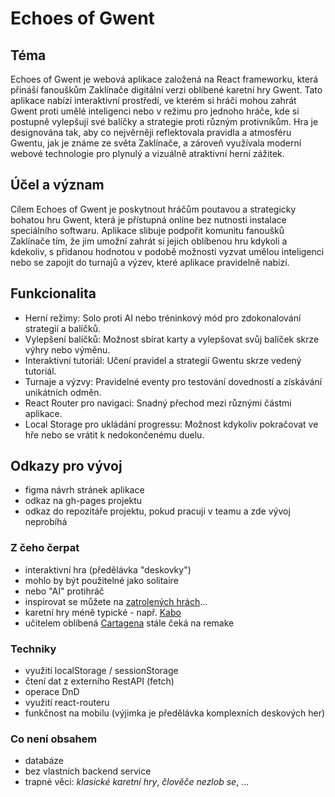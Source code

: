 # Echoes of Gwent

## Téma

Echoes of Gwent je webová aplikace založená na React frameworku, která přináší fanouškům Zaklínače digitální verzi oblíbené karetní hry Gwent. Tato aplikace nabízí interaktivní prostředí, ve kterém si hráči mohou zahrát Gwent proti umělé inteligenci nebo v režimu pro jednoho hráče, kde si postupně vylepšují své balíčky a strategie proti různým protivníkům. Hra je designována tak, aby co nejvěrněji reflektovala pravidla a atmosféru Gwentu, jak je známe ze světa Zaklínače, a zároveň využívala moderní webové technologie pro plynulý a vizuálně atraktivní herní zážitek.

## Účel a význam

Cílem Echoes of Gwent je poskytnout hráčům poutavou a strategicky bohatou hru Gwent, která je přístupná online bez nutnosti instalace speciálního softwaru. Aplikace slibuje podpořit komunitu fanoušků Zaklínače tím, že jim umožní zahrát si jejich oblíbenou hru kdykoli a kdekoliv, s přidanou hodnotou v podobě možnosti vyzvat umělou inteligenci nebo se zapojit do turnajů a výzev, které aplikace pravidelně nabízí.

## Funkcionalita

- Herní režimy: Solo proti AI nebo tréninkový mód pro zdokonalování strategií a balíčků.
- Vylepšení balíčků: Možnost sbírat karty a vylepšovat svůj balíček skrze výhry nebo výměnu.
- Interaktivní tutoriál: Učení pravidel a strategií Gwentu skrze vedený tutoriál.
- Turnaje a výzvy: Pravidelné eventy pro testování dovedností a získávání unikátních odměn.
- React Router pro navigaci: Snadný přechod mezi různými částmi aplikace.
- Local Storage pro ukládání progressu: Možnost kdykoliv pokračovat ve hře nebo se vrátit k nedokončenému duelu.

## Odkazy pro vývoj

- figma návrh stránek aplikace
- odkaz na gh-pages projektu
- odkaz do repozitáře projektu, pokud pracuji v teamu a zde vývoj neprobíhá

### Z čeho čerpat

- interaktivní hra (předělávka "deskovky")
- mohlo by být použitelné jako solitaire
- nebo "AI" protihráč
- inspirovat se můžete na [zatrolených hrách](https://www.zatrolene-hry.cz/katalog-her/?fType=cat&keyword=&theme=-1&category=-1&minlength=-1&maxlength=-1&localization=6%2C+7%2C+8&min_players=1&max_players=1&age=-1)...
- karetní hry méně typické - např. [Kabo](https://www.zatrolene-hry.cz/spolecenska-hra/kabo-8341/)
- učitelem oblíbená [Cartagena](https://www.zatrolene-hry.cz/spolecenska-hra/cartagena-422/) stále čeká na remake

### Techniky

- využití localStorage / sessionStorage
- čtení dat z externího RestAPI (fetch)
- operace DnD
- využití react-routeru
- funkčnost na mobilu (výjimka je předělávka komplexních deskových her)

### Co není obsahem 

- databáze
- bez vlastních backend service
- trapné věci: *klasické karetní hry*, *člověče nezlob se*, ...
